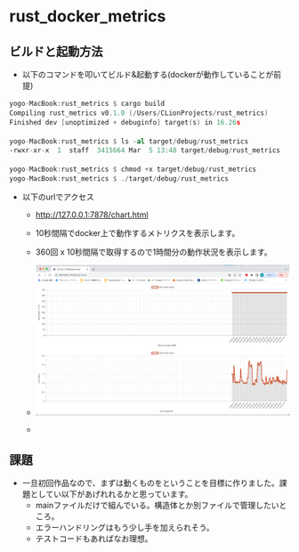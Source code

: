 # rust_docker_metrics

## ビルドと起動方法

- 以下のコマンドを叩いてビルド&起動する(dockerが動作していることが前提)

```asm
yogo-MacBook:rust_metrics $ cargo build
Compiling rust_metrics v0.1.0 (/Users/CLionProjects/rust_metrics)
Finished dev [unoptimized + debuginfo] target(s) in 16.26s

yogo-MacBook:rust_metrics $ ls -al target/debug/rust_metrics
-rwxr-xr-x  1  staff  3415664 Mar  5 13:48 target/debug/rust_metrics

yogo-MacBook:rust_metrics $ chmod +x target/debug/rust_metrics
yogo-MacBook:rust_metrics $ ./target/debug/rust_metrics
```

- 以下のurlでアクセス
  - http://127.0.0.1:7878/chart.html
  - 10秒間隔でdocker上で動作するメトリクスを表示します。
  - 360回 x 10秒間隔で取得するので1時間分の動作状況を表示します。

  - ![img.png](img.png)
  - 

## 課題
  - 一旦初回作品なので、まずは動くものをということを目標に作りました。課題としてい以下があげれれるかと思っています。
    - mainファイルだけで組んでいる。構造体とか別ファイルで管理したいところ。
    - エラーハンドリングはもう少し手を加えられそう。
    - テストコードもあればなお理想。